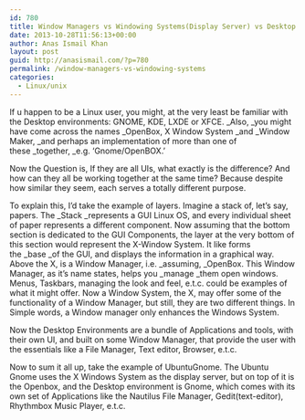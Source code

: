 ```yaml
---
id: 780
title: Window Managers vs Windowing Systems(Display Server) vs Desktop Environments
date: 2013-10-28T11:56:13+00:00
author: Anas Ismail Khan
layout: post
guid: http://anasismail.com/?p=780
permalink: /window-managers-vs-windowing-systems
categories:
  - Linux/unix
---
```

If u happen to be a Linux user, you might, at the very least be familiar with the Desktop environments: GNOME, KDE, LXDE or XFCE. _Also, _you might have come across the names _OpenBox, X Window System _and _Window Maker, _and perhaps an implementation of more than one of these _together, _e.g. &#8216;Gnome/OpenBOX.&#8217;

Now the Question is, If they are all UIs, what exactly is the difference? And how can they all be working together at the same time? Because despite how similar they seem, each serves a totally different purpose.

To explain this, I&#8217;d take the example of layers. Imagine a stack of, let&#8217;s say, papers. The _Stack _represents a GUI Linux OS, and every individual sheet of paper represents a different component. Now assuming that the bottom section is dedicated to the GUI Components, the layer at the very bottom of this section would represent the X-Window System. It like forms the _base _of the GUI, and displays the information in a graphical way. Above the X, is a Window Manager, i.e. _assuming, _OpenBox. This Window Manager, as it&#8217;s name states, helps you _manage _them open windows. Menus, Taskbars, managing the look and feel, e.t.c. could be examples of what it might offer. Now a Window System, the X, may offer some of the functionality of a Window Manager, but still, they are two different things. In Simple words, a Window manager only enhances the Windows System.

Now the Desktop Environments are a bundle of Applications and tools, with their own UI, and built on some Window Manager, that provide the user with the essentials like a File Manager, Text editor, Browser, e.t.c.

Now to sum it all up, take the example of UbuntuGnome. The Ubuntu Gnome uses the X Windows System as the display server, but on top of it is the Openbox, and the Desktop environment is Gnome, which comes with its own set of Applications like the Nautilus File Manager, Gedit(text-editor), Rhythmbox Music Player, e.t.c.

&nbsp;